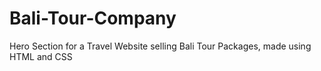 # Bali-Tour-Company
Hero Section for a Travel Website selling Bali Tour Packages, made using HTML and CSS
